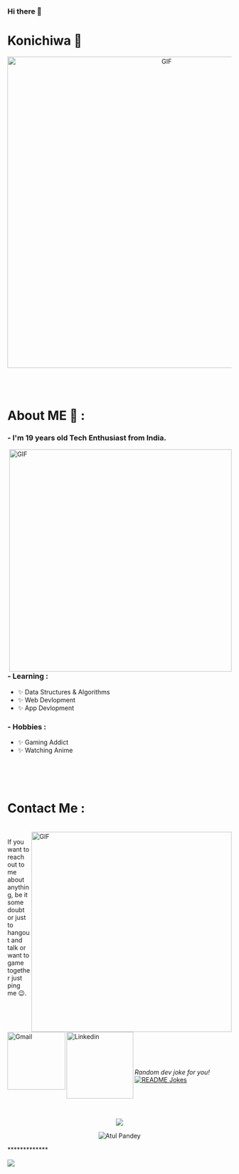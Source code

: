 ### Hi there 👋

<!--
**BEN-10-AP/BEN-10-AP** is a ✨ _special_ ✨ repository because its `README.md` (this file) appears on your GitHub profile.

Here are some ideas to get you started:

- 🔭 I’m currently working on ...
- 🌱 I’m currently learning ...
- 👯 I’m looking to collaborate on ...
- 🤔 I’m looking for help with ...
- 💬 Ask me about ...
- 📫 How to reach me: ...
- 😄 Pronouns: ...
- ⚡ Fun fact: ...
-->
# Konichiwa 👋

<div align="center">
<img hight="300" width="700" alt="GIF" align="center" src="assets/208593.gif">
</div>

</br>
</br>
</br>


# About ME 💬 :

### - I'm 19 years old Tech Enthusiast from India.

<img hight="400" width="500" alt="GIF" align="right" src="assets/1936.gif">

### - Learning :
- ✨ Data Structures & Algorithms
- ✨ Web Devlopment
- ✨ App Devlopment

### - Hobbies : 
- ✨ Gaming Addict
- ✨ Watching Anime

</br>
</br>
</br>




# Contact Me :

<p>
 </br>


<img hight="320" width="450" align="right" alt="GIF" src="assets/93195.gif">


If you want to reach out to me about anything, be it some doubt or just to hangout and talk or want to game together just ping me 😉.

<a href="mailto:aayushsharma0909@gmail.com">
 <img align="left" alt="Gmail" width="130" hight="100" src="assets/icons/gmail.png" />
</a>
<a href="https://www.linkedin.com/in/aayush-sharma-344497216">
  <img align="left" alt="Linkedin" width="150" hight="100" src="assets/icons/linkedin.png" />
</br>
</br>
</br>
</a>
 </p>
 

</br>
</br>
</br>
</br>

<i>Random dev joke for you!
</i><br>
<a href="https://readme-jokes.vercel.app"><img align="center" src="https://readme-jokes.vercel.app/api?bgColor=%23073b4c&textColor=%2306d6a0&aColor=%2306d6a0&borderColor=%2306d6a0" alt="README Jokes"></a>


</br>
</br>
</br>



<p align="center" >  
  <a href="https://github.com/anuraghazra/github-readme-stats"> 
<img  src="https://github-readme-stats.vercel.app/api?username=Aayush0606&&show_icons=true&theme=radical"/>
  </a>
  </p>


<p align="center"> <img src="https://komarev.com/ghpvc/?username=BEN-10-AP&color=red&style=flat" alt="Atul Pandey" /> </p>
*************

![](https://komarev.com/ghpvc/?username=BEN-10-AP&color=red)
